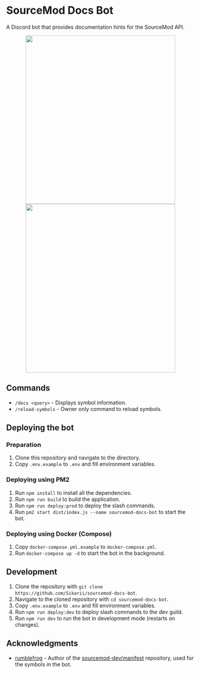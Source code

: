 # SourceMod Docs Bot

A Discord bot that provides documentation hints for the SourceMod API.

<div align="center">
  <img src="https://i.imgur.com/Y5HOjpk.png" width="400" height="450" />
  <img src="https://i.imgur.com/4B9WHp5.png" width="400" height="450" />
</div>

## Commands
- `/docs <query>` - Displays symbol information.
- `/reload-symbols` - Owner only command to reload symbols.

## Deploying the bot

### Preparation
1. Clone this repository and navigate to the directory.
2. Copy `.env.example` to `.env` and fill environment variables.

### Deploying using PM2
1. Run `npm install` to install all the dependencies.
2. Run `npm run build` to build the application.
3. Run `npm run deploy:prod` to deploy the slash commands.
4. Run `pm2 start dist/index.js --name sourcemod-docs-bot` to start the bot.

### Deploying using Docker (Compose)
1. Copy `docker-compose.yml.example` to `docker-compose.yml`.
2. Run `docker-compose up -d` to start the bot in the background.

## Development
1. Clone the repository with `git clone https://github.com/Sikarii/sourcemod-docs-bot`.
2. Navigate to the cloned repository with `cd sourcemod-docs-bot`.
3. Copy `.env.example` to `.env` and fill environment variables.
4. Run `npm run deploy:dev` to deploy slash commands to the dev guild.
5. Run `npm run dev` to run the bot in development mode (restarts on changes).

## Acknowledgments

* [rumblefrog](https://github.com/rumblefrog) - Author of the [sourcemod-dev/manifest](https://github.com/sourcemod-dev/manifest) repository, used for the symbols in the bot.